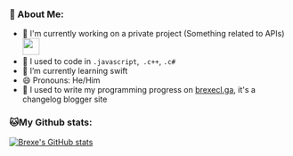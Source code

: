 ### 🤵 About Me:
- 🏦 I'm currently working on a private project (Something related to APIs)
      <img src="https://media.giphy.com/media/WUlplcMpOCEmTGBtBW/giphy.gif" width="30">
- 🤔 I used to code in ```.javascript```,``` .c++```, ```.c#```
- 🌱 I’m currently learning swift
- 😄 Pronouns: He/Him
- 📝 I used to write my programming progress on [brexecl.ga](https://www.brexecl.ga), it's a changelog blogger site

### 🐱My Github stats:
[![Brexe's GitHub stats](https://github-readme-stats.vercel.app/api?username=brexeprogram)](https://github.com/anuraghazra/github-readme-stats)
